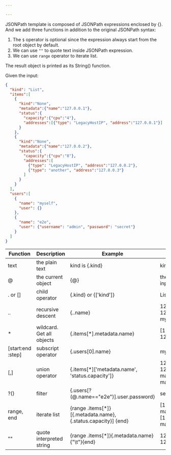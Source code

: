 ```yaml
---

---
```


JSONPath template is composed of JSONPath expressions enclosed by {}.
And we add three functions in addition to the original JSONPath syntax:

1. The `$` operator is optional since the expression always start from the root object by default.
2. We can use `""` to quote text inside JSONPath expression.
3. We can use `range` operator to iterate list.

The result object is printed as its String() function.

Given the input:

```json
{
  "kind": "List",
  "items":[
    {
      "kind":"None",
      "metadata":{"name":"127.0.0.1"},
      "status":{
        "capacity":{"cpu":"4"},
        "addresses":[{"type": "LegacyHostIP", "address":"127.0.0.1"}]
      }
    },
    {
      "kind":"None",
      "metadata":{"name":"127.0.0.2"},
      "status":{
        "capacity":{"cpu":"8"},
        "addresses":[
          {"type": "LegacyHostIP", "address":"127.0.0.2"},
          {"type": "another", "address":"127.0.0.3"}
        ]
      }
    }
  ],
  "users":[
    {
      "name": "myself",
      "user": {}
    },
    {
      "name": "e2e",
      "user": {"username": "admin", "password": "secret"}
    }
  ]
}
```

Function | Description        | Example            | Result
---------|--------------------|--------------------|------------------
text     | the plain text     | kind is {.kind}    | kind is List
@        | the current object | {@}                | the same as input
. or []  | child operator     | {.kind} or {['kind']}| List
..       | recursive descent  | {..name}           | 127.0.0.1 127.0.0.2 myself e2e
*        | wildcard. Get all objects| {.items[*].metadata.name} | [127.0.0.1 127.0.0.2]
[start:end :step] | subscript operator | {.users[0].name}| myself
[,]      | union operator     | {.items[*]['metadata.name', 'status.capacity']} | 127.0.0.1 127.0.0.2 map[cpu:4] map[cpu:8]
?()      | filter             | {.users[?(@.name=="e2e")].user.password} | secret
range, end | iterate list | {range .items[*]}[{.metadata.name}, {.status.capacity}] {end} | [127.0.0.1, map[cpu:4]] [127.0.0.2, map[cpu:8]]
""       | quote interpreted string | {range .items[*]}{.metadata.name}{"\t"}{end} | 127.0.0.1    127.0.0.2

